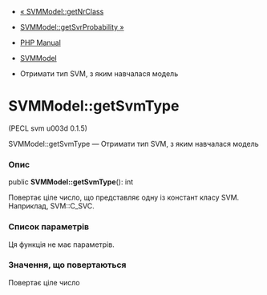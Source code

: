 - [« SVMModel::getNrClass](svmmodel.getnrclass.md)
- [SVMModel::getSvrProbability »](svmmodel.getsvrprobability.md)

- [PHP Manual](index.md)
- [SVMModel](class.svmmodel.md)
- Отримати тип SVM, з яким навчалася модель

# SVMModel::getSvmType

(PECL svm u003d 0.1.5)

SVMModel::getSvmType — Отримати тип SVM, з яким навчалася модель

### Опис

public **SVMModel::getSvmType**(): int

Повертає ціле число, що представляє одну із констант класу SVM.
Наприклад, SVM::C_SVC.

### Список параметрів

Ця функція не має параметрів.

### Значення, що повертаються

Повертає ціле число

